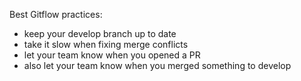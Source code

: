 Best Gitflow practices:
- keep your develop branch up to date
- take it slow when fixing merge conflicts
- let your team know when you opened a PR
- also let your team know when you merged something to develop